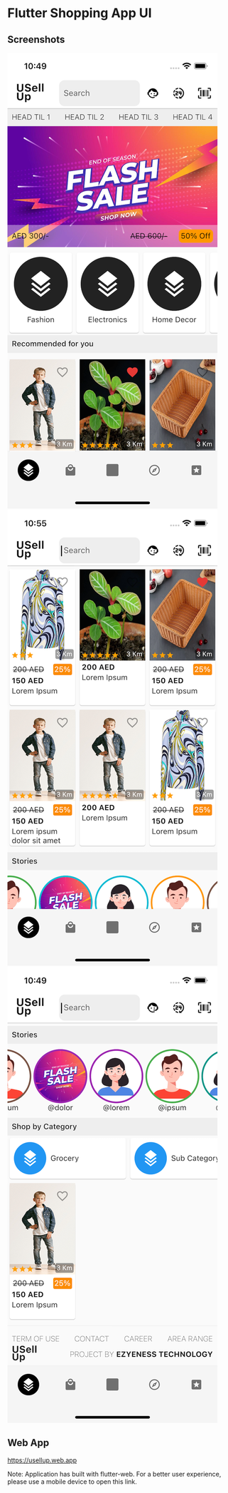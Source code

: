 # Flutter Shopping App UI

## Screenshots

![Screenshot 1](/screenshots/screenshot_1.png)
![Screenshot 2](/screenshots/screenshot_2.png)
![Screenshot 3](/screenshots/screenshot_3.png)

## Web App

https://usellup.web.app

Note: Application has built with flutter-web. For a better user experience, please use a mobile device to open this link.
